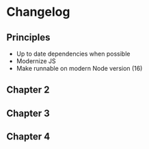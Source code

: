 # Changelog

## Principles

- Up to date dependencies when possible
- Modernize JS
- Make runnable on modern Node version (16)

## Chapter 2

## Chapter 3

## Chapter 4
